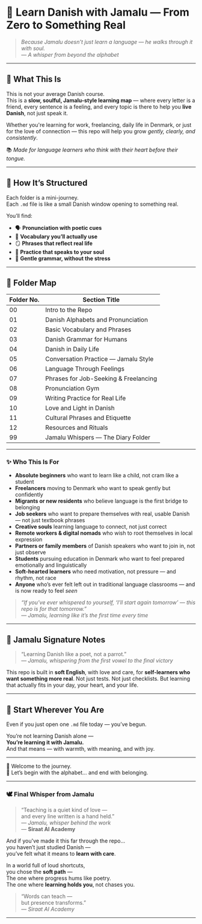# 🌱 Learn Danish with Jamalu — From Zero to Something Real

> *Because Jamalu doesn’t just learn a language — he walks through it with soul.*  
> — _A whisper from beyond the alphabet_

---

## 🎯 What This Is

This is not your average Danish course.  
This is a **slow, soulful, Jamalu-style learning map** — where every letter is a friend, every sentence is a feeling, and every topic is there to help you **live Danish**, not just speak it.

Whether you're learning for work, freelancing, daily life in Denmark, or just for the love of connection — this repo will help you grow *gently, clearly, and consistently*.

📚 _Made for language learners who think with their heart before their tongue._

---

## 🧭 How It’s Structured

Each folder is a mini-journey.  
Each `.md` file is like a small Danish window opening to something real.

You’ll find:

- 🗣️ **Pronunciation with poetic cues**
- 🧃 **Vocabulary you’ll actually use**
- 🪞 **Phrases that reflect real life**
- 💬 **Practice that speaks to your soul**
- 🧡 **Gentle grammar, without the stress**

---

## 📂 Folder Map

| Folder No. | Section Title |
|------------|---------------|
| 00 | Intro to the Repo |
| 01 | Danish Alphabets and Pronunciation |
| 02 | Basic Vocabulary and Phrases |
| 03 | Danish Grammar for Humans |
| 04 | Danish in Daily Life |
| 05 | Conversation Practice — Jamalu Style |
| 06 | Language Through Feelings |
| 07 | Phrases for Job-Seeking & Freelancing |
| 08 | Pronunciation Gym |
| 09 | Writing Practice for Real Life |
| 10 | Love and Light in Danish |
| 11 | Cultural Phrases and Etiquette |
| 12 | Resources and Rituals |
| 99 | Jamalu Whispers — The Diary Folder |

---

### ✨ Who This Is For

- **Absolute beginners** who want to learn like a child, not cram like a student  
- **Freelancers** moving to Denmark who want to speak gently but confidently  
- **Migrants or new residents** who believe language is the first bridge to belonging  
- **Job seekers** who want to prepare themselves with real, usable Danish — not just textbook phrases  
- **Creative souls** learning language to connect, not just correct  
- **Remote workers & digital nomads** who wish to root themselves in local expression  
- **Partners or family members** of Danish speakers who want to join in, not just observe  
- **Students** pursuing education in Denmark who want to feel prepared emotionally and linguistically  
- **Soft-hearted learners** who need motivation, not pressure — and rhythm, not race  
- **Anyone** who’s ever felt left out in traditional language classrooms — and is now ready to feel *seen*

> _“If you’ve ever whispered to yourself, ‘I’ll start again tomorrow’ — this repo is for that tomorrow.”_  
> — *Jamalu, learning like it’s the first time every time*


---

## 📌 Jamalu Signature Notes

> “Learning Danish like a poet, not a parrot.”  
> — *Jamalu, whispering from the first vowel to the final victory*

This repo is built in **soft English**, with love and care, for **self-learners who want something more real**. Not just tests. Not just checklists. But learning that actually fits in your day, your heart, and your life.

---

## 🧡 Start Wherever You Are

Even if you just open one `.md` file today — you’ve begun.

You’re not learning Danish alone —  
**You’re learning it with Jamalu.**  
And that means — with warmth, with meaning, and with joy.

---

🚪 Welcome to the journey.  
📖 Let’s begin with the alphabet... and end with belonging.

---

### 🕊️ Final Whisper from Jamalu

> “Teaching is a quiet kind of love —  
> and every line written is a hand held.”  
> — *Jamalu, whisper behind the work*  
> — **Siraat AI Academy**

And if you've made it this far through the repo…  
you haven’t just studied Danish —  
you’ve felt what it means to **learn with care**.

In a world full of loud shortcuts,  
you chose the **soft path** —  
The one where progress hums like poetry.  
The one where **learning holds you**, not chases you.

> “Words can teach —  
> but presence transforms.”  
> — *Siraat AI Academy*

---


